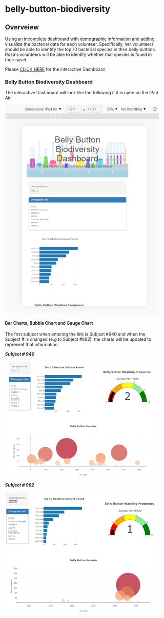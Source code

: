 # belly-button-biodiversity

## Overveiew 

Using an incomplete dashboard with demographic information and adding visualize the bacterial data for each volunteer. Specifically, her volunteers should be able to identify the top 10 bacterial species in their belly buttons. Roza's volunteers will be able to identify whether that species is found in their navel. 

Please [CLICK HERE](https://kelw-ky.github.io/belly-button-biodiversity) for the interactive Dashboard. 

### Belly Button Biodiversity Dashboard

The interactive Dashboard will look like the following if it is open on the iPad Air. 

![iPad_Air](/static/images/iPad_Air.png)

#### Bar Charts, Bubble Chart and Gauge Chart 

The first subject when entering the link is Subject #940 and when the Subject # is changed (e.g to Subject #962), the charts will be updated to represent that information. 


***Subject # 940***

![charts](/static/images/charts.png)


***Subject # 962***

![962_chart](/static/images/962_chart.png)


